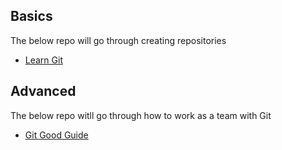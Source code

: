 ## Basics

The below repo will go through creating repositories

- [Learn Git](https://github.com/DevMountain/learn-git)

## Advanced

The below repo witll go through how to work as a team with Git

- [Git Good Guide](https://github.com/Rasbandit/Git-Good-Guide)
